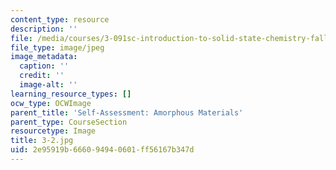 ```yaml
---
content_type: resource
description: ''
file: /media/courses/3-091sc-introduction-to-solid-state-chemistry-fall-2010/2e95919b666094940601ff56167b347d_3-2.jpg
file_type: image/jpeg
image_metadata:
  caption: ''
  credit: ''
  image-alt: ''
learning_resource_types: []
ocw_type: OCWImage
parent_title: 'Self-Assessment: Amorphous Materials'
parent_type: CourseSection
resourcetype: Image
title: 3-2.jpg
uid: 2e95919b-6660-9494-0601-ff56167b347d
---
```

